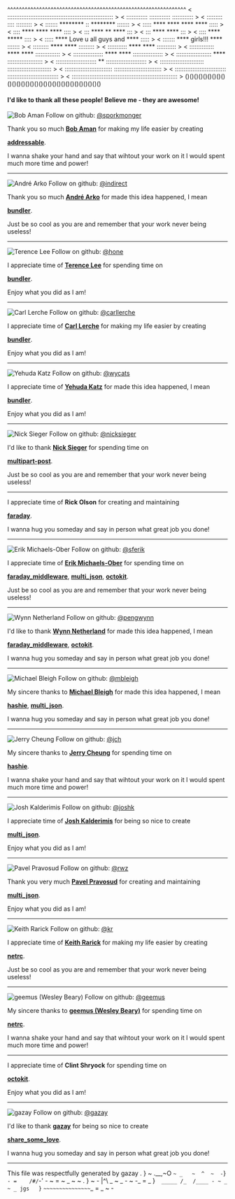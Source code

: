  ^^^^^^^^^^^^^^^^^^^^^^^^^^^^^^^^^^^^^^^^^^^^^^^^^^^^^^^^^^^^^^
< :::::::::::::::::::::::::::::::::::::::::::::::::::::::::::: >
< ::::::::::::            ::::::::::::            :::::::::::: >
< :::::::::                   ::::                   ::::::::: >
< :::::::         ********     ::     ********         ::::::: >
< :::::      ****          ****  ****         ****       ::::: >
< ::::     ****               ****               ****     :::: >
< :::     ****                 **                 ****     ::: >
< :::     ****                                    ****     ::: >
< ::::     ****                                  *****    :::: >
< :::::     ****       Love u all guys and      ****     ::::: >
< :::::::     ****          girls!!!          ****     ::::::: >
< :::::::::     ****                        ****     ::::::::: >
< :::::::::::     ****                    ****     ::::::::::: >
< ::::::::::::::      ****            ****      :::::::::::::: >
< :::::::::::::::::       ****    ****       ::::::::::::::::: >
< ::::::::::::::::::::        ****        :::::::::::::::::::: >
< :::::::::::::::::::::::      **      ::::::::::::::::::::::: >
< :::::::::::::::::::::::::          ::::::::::::::::::::::::: >
< :::::::::::::::::::::::::::      ::::::::::::::::::::::::::: >
< :::::::::::::::::::::::::::::  ::::::::::::::::::::::::::::: >
< :::::::::::::::::::::::::::::::::::::::::::::::::::::::::::: >
  ()()()()()()()()()()()()()()()()()()()()()()()()()()()()()()


#### I'd like to thank all these people! Believe me - they are awesome!



  ![Bob Aman](https://secure.gravatar.com/avatar/56ee28134dd0776825445e3551979b14?d=https://a248.e.akamai.net/assets.github.com%2Fimages%2Fgravatars%2Fgravatar-user-420.png)
  Follow on github: [@sporkmonger](http://github.com/sporkmonger)


  Thank you so much [**Bob Aman**](http://github.com/sporkmonger) for making my life easier by creating


[**addressable**](http://addressable.rubyforge.org/).

I wanna shake your hand and say that wihtout your work on it I would spent much more time and power!

--------


  ![André Arko](https://secure.gravatar.com/avatar/4c3ed917e59156a36212d48155831482?d=https://a248.e.akamai.net/assets.github.com%2Fimages%2Fgravatars%2Fgravatar-user-420.png)
  Follow on github: [@indirect](http://github.com/indirect)


  Thank you so much [**André Arko**](http://github.com/indirect) for made this idea happened, I mean


[**bundler**](http://gembundler.com).

Just be so cool as you are and remember that your work never being useless!

--------


  ![Terence Lee](https://secure.gravatar.com/avatar/efb7c66871043330ce1310a9bdd0aaf6?d=https://a248.e.akamai.net/assets.github.com%2Fimages%2Fgravatars%2Fgravatar-user-420.png)
  Follow on github: [@hone](http://github.com/hone)


  I appreciate time of [**Terence Lee**](http://github.com/hone) for spending time on


[**bundler**](http://gembundler.com).

Enjoy what you did as I am!

--------


  ![Carl Lerche](https://secure.gravatar.com/avatar/da5274b27cc6c0f505495bf5d504575d?d=https://a248.e.akamai.net/assets.github.com%2Fimages%2Fgravatars%2Fgravatar-user-420.png)
  Follow on github: [@carllerche](http://github.com/carllerche)


  I appreciate time of [**Carl Lerche**](http://github.com/carllerche) for making my life easier by creating


[**bundler**](http://gembundler.com).

Enjoy what you did as I am!

--------


  ![Yehuda Katz](https://secure.gravatar.com/avatar/428167a3ec72235ba971162924492609?d=https://a248.e.akamai.net/assets.github.com%2Fimages%2Fgravatars%2Fgravatar-user-420.png)
  Follow on github: [@wycats](http://github.com/wycats)


  I appreciate time of [**Yehuda Katz**](http://github.com/wycats) for made this idea happened, I mean


[**bundler**](http://gembundler.com).

Enjoy what you did as I am!

--------


  ![Nick Sieger](https://secure.gravatar.com/avatar/526d60de6472502bb570a9df2842b33b?d=https://a248.e.akamai.net/assets.github.com%2Fimages%2Fgravatars%2Fgravatar-user-420.png)
  Follow on github: [@nicksieger](http://github.com/nicksieger)


  I'd like to thank [**Nick Sieger**](http://github.com/nicksieger) for spending time on


[**multipart-post**](https://github.com/nicksieger/multipart-post).

Just be so cool as you are and remember that your work never being useless!

--------



  I appreciate time of **Rick Olson** for creating and maintaining


[**faraday**](https://github.com/lostisland/faraday).

I wanna hug you someday and say in person what great job you done!

--------


  ![Erik Michaels-Ober](https://secure.gravatar.com/avatar/1f74b13f1e5c6c69cb5d7fbaabb1e2cb?d=https://a248.e.akamai.net/assets.github.com%2Fimages%2Fgravatars%2Fgravatar-user-420.png)
  Follow on github: [@sferik](http://github.com/sferik)


  I appreciate time of [**Erik Michaels-Ober**](http://github.com/sferik) for spending time on


[**faraday_middleware**](https://github.com/pengwynn/faraday_middleware), [**multi_json**](http://github.com/intridea/multi_json), [**octokit**](https://github.com/pengwynn/octokit).

Just be so cool as you are and remember that your work never being useless!

--------


  ![Wynn Netherland](https://secure.gravatar.com/avatar/7e19cd5486b5d6dc1ef90e671ba52ae0?d=https://a248.e.akamai.net/assets.github.com%2Fimages%2Fgravatars%2Fgravatar-user-420.png)
  Follow on github: [@pengwynn](http://github.com/pengwynn)


  I'd like to thank [**Wynn Netherland**](http://github.com/pengwynn) for made this idea happened, I mean


[**faraday_middleware**](https://github.com/pengwynn/faraday_middleware), [**octokit**](https://github.com/pengwynn/octokit).

I wanna hug you someday and say in person what great job you done!

--------


  ![Michael Bleigh](https://secure.gravatar.com/avatar/69dc78b59ef008c58e6e842f9f3e0624?d=https://a248.e.akamai.net/assets.github.com%2Fimages%2Fgravatars%2Fgravatar-user-420.png)
  Follow on github: [@mbleigh](http://github.com/mbleigh)


  My sincere thanks to [**Michael Bleigh**](http://github.com/mbleigh) for made this idea happened, I mean


[**hashie**](https://github.com/intridea/hashie), [**multi_json**](http://github.com/intridea/multi_json).

I wanna hug you someday and say in person what great job you done!

--------


  ![Jerry Cheung](https://secure.gravatar.com/avatar/acd4b5803e806bf0ed70299f15cd6d18?d=https://a248.e.akamai.net/assets.github.com%2Fimages%2Fgravatars%2Fgravatar-user-420.png)
  Follow on github: [@jch](http://github.com/jch)


  My sincere thanks to [**Jerry Cheung**](http://github.com/jch) for spending time on


[**hashie**](https://github.com/intridea/hashie).

I wanna shake your hand and say that wihtout your work on it I would spent much more time and power!

--------


  ![Josh Kalderimis](https://secure.gravatar.com/avatar/21b21efe14359ec323f9a70464b91e39?d=https://a248.e.akamai.net/assets.github.com%2Fimages%2Fgravatars%2Fgravatar-user-420.png)
  Follow on github: [@joshk](http://github.com/joshk)


  I appreciate time of [**Josh Kalderimis**](http://github.com/joshk) for being so nice to create


[**multi_json**](http://github.com/intridea/multi_json).

Enjoy what you did as I am!

--------


  ![Pavel Pravosud](https://secure.gravatar.com/avatar/df08a0889bad0229c372f702976a3da6?d=https://a248.e.akamai.net/assets.github.com%2Fimages%2Fgravatars%2Fgravatar-user-420.png)
  Follow on github: [@rwz](http://github.com/rwz)


  Thank you very much [**Pavel Pravosud**](http://github.com/rwz) for creating and maintaining


[**multi_json**](http://github.com/intridea/multi_json).

Enjoy what you did as I am!

--------


  ![Keith Rarick](https://secure.gravatar.com/avatar/b88d0f594813e7c5cd925043396738a7?d=https://a248.e.akamai.net/assets.github.com%2Fimages%2Fgravatars%2Fgravatar-user-420.png)
  Follow on github: [@kr](http://github.com/kr)


  I appreciate time of [**Keith Rarick**](http://github.com/kr) for making my life easier by creating


[**netrc**](https://github.com/geemus/netrc).

Just be so cool as you are and remember that your work never being useless!

--------


  ![geemus (Wesley Beary)](https://secure.gravatar.com/avatar/e3191b55da8ada73c3e1ada98a63af6e?d=https://a248.e.akamai.net/assets.github.com%2Fimages%2Fgravatars%2Fgravatar-user-420.png)
  Follow on github: [@geemus](http://github.com/geemus)


  My sincere thanks to [**geemus (Wesley Beary)**](http://github.com/geemus) for spending time on


[**netrc**](https://github.com/geemus/netrc).

I wanna shake your hand and say that wihtout your work on it I would spent much more time and power!

--------



  I appreciate time of **Clint Shryock** for spending time on


[**octokit**](https://github.com/pengwynn/octokit).

Enjoy what you did as I am!

--------


  ![gazay](https://secure.gravatar.com/avatar/d52cc558a29696bb722492259f3f52de?d=https://a248.e.akamai.net/assets.github.com%2Fimages%2Fgravatars%2Fgravatar-user-420.png)
  Follow on github: [@gazay](http://github.com/gazay)


  I'd like to thank [**gazay**](http://github.com/gazay) for being so nice to create


[**share_some_love**](https://github.com/gazay/share_some_love).

I wanna hug you someday and say in person what great job you done!

--------


This file was respectfully generated by gazay
         .        }   ~ .__,~O     ` ~ _   ~  ^  ~  -
                `}` - =    /#/`-'     -   ~   =   ~  _ ~
           ~ .   }   ~ -   |^\   _ ~ _  - ~ -_  =  _
                }`  _____ /_  /____ - ~ _   ~ _
        jgs   }`   `~~~~~~~~~~~~~~~`_ = _ ~ -


